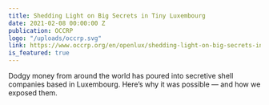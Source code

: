 ```yaml
---
title: Shedding Light on Big Secrets in Tiny Luxembourg
date: 2021-02-08 00:00:00 Z
publication: OCCRP
logo: "/uploads/occrp.svg"
link: https://www.occrp.org/en/openlux/shedding-light-on-big-secrets-in-tiny-luxembourg
is_featured: true
---
```


Dodgy money from around the world has poured into secretive shell companies based in Luxembourg. Here’s why it was possible — and how we exposed them.